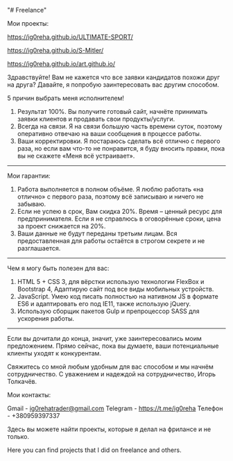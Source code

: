 "# Freelance" 

Мои проекты:

https://ig0reha.github.io/ULTIMATE-SPORT/

https://ig0reha.github.io/S-Mitler/

https://ig0reha.github.io/art.github.io/

Здравствуйте!
Вам не кажется что все заявки кандидатов похожи друг на друга? Давайте, я попробую заинтересовать вас другим способом.

5 причин выбрать меня исполнителем!

1. Результат 100%. Вы получите готовый сайт, начнёте принимать заявки клиентов и продавать свои продукты/услуги.
2. Всегда на связи. Я на связи большую часть времени суток, поэтому оперативно отвечаю на ваши сообщения в процессе работы.
3. Ваши корректировки. Я постараюсь сделать всё отлично с первого раза, но если вам что-то не понравится, я буду вносить правки, пока вы не скажете «Меня всё устраивает».

------

Мои гарантии:

1. Работа выполняется в полном объёме. Я люблю работать «на отлично» с первого раза, поэтому всё записываю и ничего не забываю.
2. Если не успею в срок, Вам скидка 20%. Время – ценный ресурс для предпринимателя. Если я не справлюсь в оговорённые сроки, цена за проект снижается на 20%.
3. Ваши данные не будут переданы третьим лицам. Вся предоставленная для работы остаётся в строгом секрете и не разглашается.

------

Чем я могу быть полезен для вас:
1. HTML 5 + CSS 3, для вёрстки использую технологии FlexBox и Bootstrap 4,
Адаптирую сайт под все виды мобильных устройств.
2. JavaScript. Умею код писать полностью на нативном JS в формате ES6 и адаптировать его под IE11, также использую jQuery.
3.  Использую сборщик пакетов Gulp и препроцессор SASS для ускорения работы.
------

Если вы дочитали до конца, значит, уже заинтересовались моим предложением.
Прямо сейчас, пока вы думаете, ваши потенциальные клиенты уходят к конкурентам.

Свяжитесь со мной любым удобным для вас способом и мы начнём сотрудничество.
С уважением и надеждой на сотрудничество, Игорь Толкачёв.

Мои контакты:

Gmail - ig0rehatrader@gmail.com
Telegram - https://t.me/ig0reha
Телефон - +380959397337

Здесь вы можете найти проекты, которые я делал на фрилансе и не только.

Here you can find projects that I did on freelance and others.
